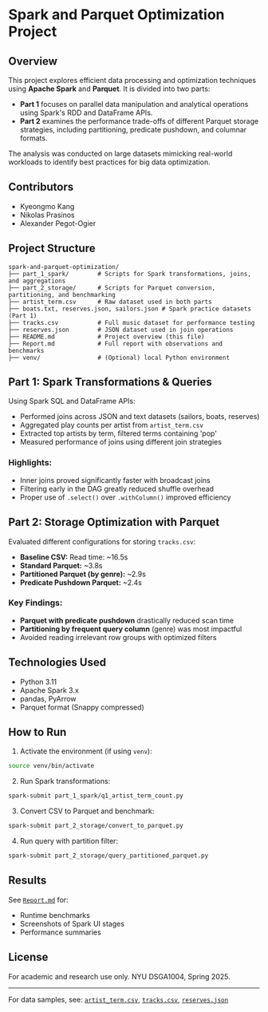# Spark and Parquet Optimization Project

## Overview

This project explores efficient data processing and optimization techniques using **Apache Spark** and **Parquet**. It is divided into two parts:

- **Part 1** focuses on parallel data manipulation and analytical operations using Spark's RDD and DataFrame APIs.
- **Part 2** examines the performance trade-offs of different Parquet storage strategies, including partitioning, predicate pushdown, and columnar formats.

The analysis was conducted on large datasets mimicking real-world workloads to identify best practices for big data optimization.

## Contributors

- Kyeongmo Kang
- Nikolas Prasinos
- Alexander Pegot-Ogier

## Project Structure

```
spark-and-parquet-optimization/
├── part_1_spark/        # Scripts for Spark transformations, joins, and aggregations
├── part_2_storage/      # Scripts for Parquet conversion, partitioning, and benchmarking
├── artist_term.csv      # Raw dataset used in both parts
├── boats.txt, reserves.json, sailors.json # Spark practice datasets (Part 1)
├── tracks.csv           # Full music dataset for performance testing
├── reserves.json        # JSON dataset used in join operations
├── README.md            # Project overview (this file)
├── Report.md            # Full report with observations and benchmarks
├── venv/                # (Optional) local Python environment
```

## Part 1: Spark Transformations & Queries

Using Spark SQL and DataFrame APIs:

- Performed joins across JSON and text datasets (sailors, boats, reserves)
- Aggregated play counts per artist from `artist_term.csv`
- Extracted top artists by term, filtered terms containing 'pop'
- Measured performance of joins using different join strategies

### Highlights:

- Inner joins proved significantly faster with broadcast joins
- Filtering early in the DAG greatly reduced shuffle overhead
- Proper use of `.select()` over `.withColumn()` improved efficiency

## Part 2: Storage Optimization with Parquet

Evaluated different configurations for storing `tracks.csv`:

- **Baseline CSV:** Read time: \~16.5s
- **Standard Parquet:** \~3.8s
- **Partitioned Parquet (by genre):** \~2.9s
- **Predicate Pushdown Parquet:** \~2.4s

### Key Findings:

- **Parquet with predicate pushdown** drastically reduced scan time
- **Partitioning by frequent query column** (genre) was most impactful
- Avoided reading irrelevant row groups with optimized filters

## Technologies Used

- Python 3.11
- Apache Spark 3.x
- pandas, PyArrow
- Parquet format (Snappy compressed)

## How to Run

1. Activate the environment (if using `venv`):

```bash
source venv/bin/activate
```

2. Run Spark transformations:

```bash
spark-submit part_1_spark/q1_artist_term_count.py
```

3. Convert CSV to Parquet and benchmark:

```bash
spark-submit part_2_storage/convert_to_parquet.py
```

4. Run query with partition filter:

```bash
spark-submit part_2_storage/query_partitioned_parquet.py
```

## Results

See [`Report.md`](./Report.md) for:

- Runtime benchmarks
- Screenshots of Spark UI stages
- Performance summaries

## License

For academic and research use only. NYU DSGA1004, Spring 2025.

---

For data samples, see: [`artist_term.csv`](./artist_term.csv), [`tracks.csv`](./tracks.csv), [`reserves.json`](./reserves.json)

